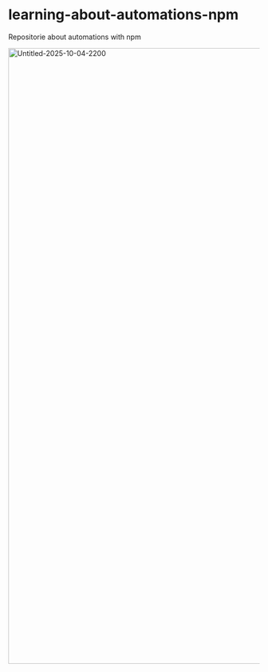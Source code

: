 # learning-about-automations-npm
Repositorie about automations with npm


<img width="1796" height="1233" alt="Untitled-2025-10-04-2200" src="https://github.com/user-attachments/assets/5ef0757f-6090-4054-9567-70ea49b3a70c" />
